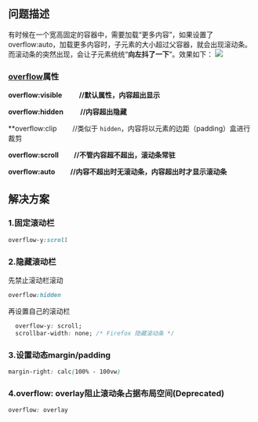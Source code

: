 ## 问题描述
有时候在一个宽高固定的容器中，需要加载“更多内容”，如果设置了overflow:auto，加载更多内容时，子元素的大小超过父容器，就会出现滚动条。而滚动条的突然出现，会让子元素统统“**向左抖了一下**”。效果如下：
![](https://img2018.cnblogs.com/blog/1328957/201904/1328957-20190418160221578-1094407075.gif)
### [overflow](https://developer.mozilla.org/zh-CN/docs/Web/CSS/overflow)属性
**overflow:visible 　　 //默认属性，内容超出显示**

**overflow:hidden  　　//内容超出隐藏**

**overflow:clip 　　//类似于 `hidden`，内容将以元素的边距（padding）盒进行裁剪

**overflow:scroll 　　//不管内容超不超出，滚动条常驻**

**overflow:auto 　　//内容不超出时无滚动条，内容超出时才显示滚动条**



## 解决方案
### 1.固定滚动栏
```css
overflow-y:scroll
```

### 2.隐藏滚动栏
先禁止滚动栏滚动
```css
overflow:hidden
```

再设置自己的滚动栏
```css
  overflow-y: scroll;
  scrollbar-width: none; /* Firefox 隐藏滚动条 */
```

### 3.设置动态margin/padding
```css
margin-right: calc(100% - 100vw)
```

### 4.overflow: overlay阻止滚动条占据布局空间(Deprecated)
```css
overflow: overlay
```